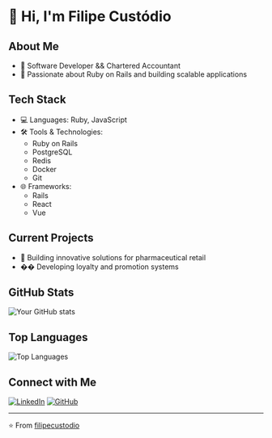 # 👋 Hi, I'm Filipe Custódio

## About Me

- 🔭 Software Developer && Chartered Accountant
- 🌱 Passionate about Ruby on Rails and building scalable applications

## Tech Stack

- 💻 Languages: Ruby, JavaScript
- 🛠️ Tools & Technologies:
  - Ruby on Rails
  - PostgreSQL
  - Redis
  - Docker
  - Git
- 🌐 Frameworks:
  - Rails
  - React
  - Vue

## Current Projects

- 🏥 Building innovative solutions for pharmaceutical retail
- �� Developing loyalty and promotion systems

## GitHub Stats

![Your GitHub stats](https://github-readme-stats.vercel.app/api?username=fcustodio90&show_icons=true&theme=radical)

## Top Languages

![Top Languages](https://github-readme-stats.vercel.app/api/top-langs/?username=fcustodio90&layout=compact&theme=radical)

## Connect with Me

[![LinkedIn](https://img.shields.io/badge/LinkedIn-Connect-blue)](https://www.linkedin.com/in/filipe-custodio)
[![GitHub](https://img.shields.io/badge/GitHub-Follow-lightgrey)](https://github.com/fcustodio90)

---

⭐️ From [filipecustodio](https://github.com/fcustodio90)
